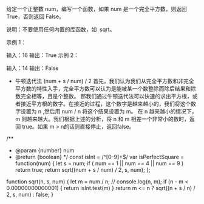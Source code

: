 给定一个正整数 num，编写一个函数，如果 num 是一个完全平方数，则返回 True，否则返回 False。

说明：不要使用任何内置的库函数，如  sqrt。

示例 1：

输入：16
输出：True
示例 2：

输入：14
输出：False

- 牛顿迭代法 (num + s / num) / 2
    首先，我们认为我们从完全平方数和非完全平方数的特性入手，完全平方数可以认为是能被某一个数整除而除后结果和除数完全相等，且是个整数。
    那我们通过牛顿迭代法可以快速的求出平方根，或者接近平方根的数字。在接近的过程，这个数字是越来越小的，我们将这个数字设置为 n ,然后用 num / n 将这个结果设置为 m。
    在 n 越来越小的情况下，m 则越来越大。我们根据上述的分析，将 n 和 m 相差一个非常小的数时，返回 true。如果 m > n的话则直接停止，返回false。

/**
 * @param {number} num
 * @return {boolean}
 */
const isInt = /^[0-9]+$/
var isPerfectSquare = function(num) {
    let s = num;
    if ( num == 1 || num == 4 || num == 9 )
        return true;
    return sqrt((num + s / num) / 2, s, num);
};

function sqrt(n, s, num) {
    let m = num / n;
    // console.log(n, m);
    if (n - m < 0.00000000000001) {
        return isInt.test(m)
    }
    return m <= n ? sqrt((n + s / n) / 2, s, num) : false;
}